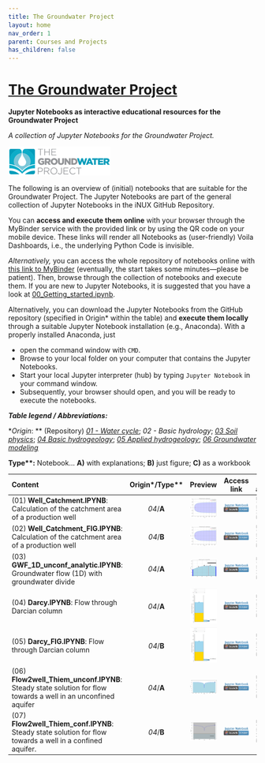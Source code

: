 ```yaml
---
title: The Groundwater Project
layout: home
nav_order: 1
parent: Courses and Projects
has_children: false
---
```


# [The Groundwater Project](https://gw-project.org/)

**Jupyter Notebooks as interactive educational resources for the Groundwater Project**

_A collection of Jupyter Notebooks for the Groundwater Project._

![GWP_Logo](../assets/images/gwp/GWP_logo.png)

The following is an overview of (initial) notebooks that are suitable for the Groundwater Project. The Jupyter Notebooks are part of the general collection of Jupyter Notebooks in the iNUX GitHub Repository.

You can **access and execute them online** with your browser through the MyBinder service with the provided link or by using the QR code on your mobile device. These links will render all Notebooks as (user-friendly) Voila Dashboards, i.e., the underlying Python Code is invisible.

 _Alternatively,_ you can access the whole repository of notebooks online with [this link to MyBinder](https://mybinder.org/v2/gh/gw-inux/Jupyter-Notebooks/HEAD?urlpath=notebooks%2F) (eventually, the start takes some minutes—please be patient). Then, browse through the collection of notebooks and execute them. If you are new to Jupyter Notebooks, it is suggested that you have a look at [00_Getting_started.ipynb](https://mybinder.org/v2/gh/gw-inux/Jupyter-Notebooks/HEAD?urlpath=notebooks%2F00_Getting_started.ipynb).

Alternatively, you can download the Jupyter Notebooks from the GitHub repository (specified in Origin* within the table) and **execute them locally** through a suitable Jupyter Notebook installation (e.g., Anaconda). With a properly installed Anaconda, just

* open the command window with `CMD`.
* Browse to your local folder on your computer that contains the Jupyter Notebooks.
* Start your local Jupyter interpreter (hub) by typing `Jupyter Notebook` in your command window.
* Subsequently, your browser should open, and you will be ready to execute the notebooks.



**_Table legend / Abbreviations:_**

**Origin*: ** (Repository) [_01 - Water cycle_](https://github.com/gw-inux/Jupyter-Notebooks/tree/main/01_Water_cycle); _02 - Basic hydrology_; [_03 Soil physics_](https://github.com/gw-inux/Jupyter-Notebooks/tree/main/03_Soil_physics); [_04 Basic hydrogeology_](https://github.com/gw-inux/Jupyter-Notebooks/tree/main/04_Basic_hydrogeology); [_05 Applied hydrogeology_](https://github.com/gw-inux/Jupyter-Notebooks/tree/main/05_Applied_hydrogeology); [_06 Groundwater modeling_](https://github.com/gw-inux/Jupyter-Notebooks/tree/main/06_Groundwater_modeling)

**Type\**:** Notebook...  **A)** with explanations; **B)** just figure; **C)** as a workbook 

| Content                                                                                                       | Origin*/Type** |                              Preview                               |                                                                                  Access link                                                                                  |                           QR access                            |
| :------------------------------------------------------------------------------------------------------------ | :------------: | :----------------------------------------------------------------: | :---------------------------------------------------------------------------------------------------------------------------------------------------------------------------: | :------------------------------------------------------------: |
| (01) **Well_Catchment.IPYNB**: Calculation of the catchment area of a production well                         |   _04_/**A**   | ![Preview figure](../assets/images/gwp/pre/PRE_GWP01.png?raw=true)  |      [![Binder](../assets/images/NB_badge_logo.png)](https://mybinder.org/v2/gh/gw-inux/Jupyter-Notebooks/HEAD?urlpath=tree/04_Basic_hydrogeology/FWell_Catchment.ipynb)       | ![QR](../assets/images/gwp/qr/QR_GitHub_Notebooks.png?raw=true) |
| (02) **Well_Catchment_FIG.IPYNB**: Calculation of the catchment area of a production well                     |   _04_/**B**   | ![Preview figure](../assets/images/gwp/pre//PRE_GWP02.png?raw=true) |    [![Binder](../assets/images/NB_badge_logo.png)](https://mybinder.org/v2/gh/gw-inux/Jupyter-Notebooks/HEAD?urlpath=tree/04_Basic_hydrogeology/FWell_Catchment_FIG.ipynb)     | ![QR](../assets/images/gwp/qr/QR_GitHub_Notebooks.png?raw=true) |
| (03) **GWF_1D_unconf_analytic.IPYNB**: Groundwater flow (1D) with groundwater divide                          |   _04_/**A**   | ![Preview figure](../assets/images/gwp/pre//PRE_GWP03.png?raw=true) | [![Binder](../assets/images/NB_badge_logo.png)](https://mybinder.org/v2/gh/gw-inux/Jupyter-Notebooks/HEAD?urlpath=tree/04_Basic_hydrogeology/GWF_1D_unconf_analytic_v01.ipynb) | ![QR](../assets/images/gwp/qr/QR_GitHub_Notebooks.png?raw=true) |
| (04) **Darcy.IPYNB**: Flow through Darcian column                                                             |   _04_/**A**   | ![Preview figure](../assets/images/gwp/pre//PRE_GWP04.png?raw=true) |           [![Binder](../assets/images/NB_badge_logo.png)](https://mybinder.org/v2/gh/gw-inux/Jupyter-Notebooks/HEAD?urlpath=tree/04_Basic_hydrogeology/Darcy.ipynb)            | ![QR](../assets/images/gwp/qr/QR_GitHub_Notebooks.png?raw=true) |
| (05) **Darcy_FIG.IPYNB**: Flow through Darcian column                                                         |   _04_/**B**   | ![Preview figure](../assets/images/gwp/pre//PRE_GWP05.png?raw=true) |         [![Binder](../assets/images/NB_badge_logo.png)](https://mybinder.org/v2/gh/gw-inux/Jupyter-Notebooks/HEAD?urlpath=tree/04_Basic_hydrogeology/Darcy_FIG.ipynb)          | ![QR](../assets/images/gwp/qr/QR_GitHub_Notebooks.png?raw=true) |
| (06) **Flow2well_Thiem_unconf.IPYNB**: Steady state solution for flow towards a well in an unconfined aquifer |   _04_/**A**   | ![Preview figure](../assets/images/gwp/pre//PRE_GWP06.png?raw=true) |   [![Binder](../assets/images/NB_badge_logo.png)](https://mybinder.org/v2/gh/gw-inux/Jupyter-Notebooks/HEAD?urlpath=tree/04_Basic_hydrogeology/Flow2well_Thiem_unconf.ipynb)   | ![QR](../assets/images/gwp/qr/QR_GitHub_Notebooks.png?raw=true) |
| (07) **Flow2well_Thiem_conf.IPYNB**: Steady state solution for flow towards a well in a confined aquifer.     |   _04_/**B**   | ![Preview figure](../assets/images/gwp/pre//PRE_GWP07.png?raw=true) |    [![Binder](../assets/images/NB_badge_logo.png)](https://mybinder.org/v2/gh/gw-inux/Jupyter-Notebooks/HEAD?urlpath=tree/04_Basic_hydrogeology/Flow2well_Thiem_conf.ipynb)    | ![QR](../assets/images/gwp/qr/QR_GitHub_Notebooks.png?raw=true) |


